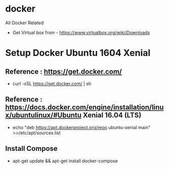 # docker
All Docker Related
- Get Virtual box from  - https://www.virtualbox.org/wiki/Downloads


# Setup Docker Ubuntu 1604 Xenial

## Reference : https://get.docker.com/
- curl -sSL https://get.docker.com/ | sh

## Reference : https://docs.docker.com/engine/installation/linux/ubuntulinux/#Ubuntu Xenial 16.04 (LTS)
- echo "deb https://apt.dockerproject.org/repo ubuntu-xenial main" >>/etc/apt/sources.list

## Install Compose
- apt-get update && apt-get install docker-compose


